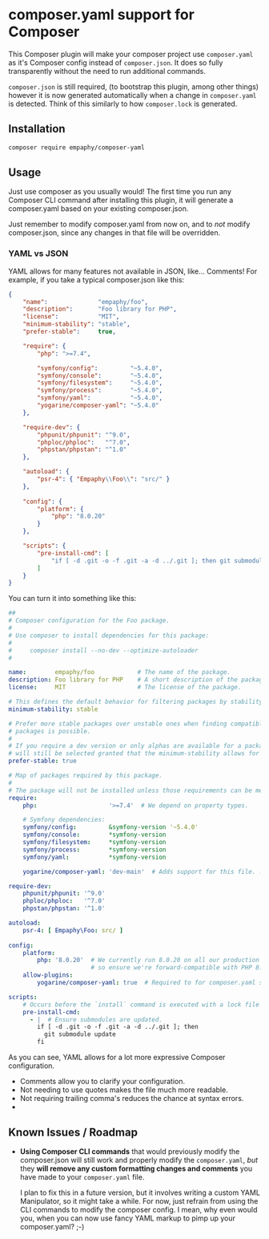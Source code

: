 # composer.yaml support for Composer

This Composer plugin will make your composer project use `composer.yaml` as it's
Composer config instead of `composer.json`. It does so fully transparently
without the need to run additional commands.

`composer.json` is still required, (to bootstrap this plugin, among other 
things) however it is now generated automatically when a change in
`composer.yaml` is detected. Think of this similarly to how `composer.lock` 
is generated.

## Installation

```bash
composer require empaphy/composer-yaml 
```

## Usage

Just use composer as you usually would! The first time you run any Composer CLI
command after installing this plugin, it will generate a composer.yaml based on
your existing composer.json.

Just remember to modify composer.yaml from now on, and to _not_ modify
composer.json, since any changes in that file will be overridden.

### YAML vs JSON

YAML allows for many features not available in JSON, like... Comments! For 
example, if you take a typical composer.json like this:
```json
{
    "name":              "empaphy/foo",
    "description":       "Foo library for PHP",
    "license":           "MIT",
    "minimum-stability": "stable",
    "prefer-stable":     true,

    "require": {
        "php": ">=7.4",

        "symfony/config":         "~5.4.0",
        "symfony/console":        "~5.4.0",
        "symfony/filesystem":     "~5.4.0",
        "symfony/process":        "~5.4.0",
        "symfony/yaml":           "~5.4.0",
        "yogarine/composer-yaml": "~5.4.0"
    },

    "require-dev": {
        "phpunit/phpunit": "^9.0",
        "phploc/phploc":   "^7.0",
        "phpstan/phpstan": "^1.0"
    },

    "autoload": {
        "psr-4": { "Empaphy\\Foo\\": "src/" }
    },
    
    "config": {
        "platform": {
            "php": "8.0.20"
        }
    },

    "scripts": {
        "pre-install-cmd": [
            "if [ -d .git -o -f .git -a -d ../.git ]; then git submodule update; fi"
        ]
    }
}
```

You can turn it into something like this:
```yaml
##
# Composer configuration for the Foo package.
#
# Use composer to install dependencies for this package:
#
#     composer install --no-dev --optimize-autoloader
#

name:        empaphy/foo            # The name of the package.
description: Foo library for PHP    # A short description of the package.
license:     MIT                    # The license of the package.

# This defines the default behavior for filtering packages by stability.
minimum-stability: stable

# Prefer more stable packages over unstable ones when finding compatible stable
# packages is possible.
#
# If you require a dev version or only alphas are available for a package, those
# will still be selected granted that the minimum-stability allows for it.
prefer-stable: true

# Map of packages required by this package.
#
# The package will not be installed unless those requirements can be met.
require:
    php:                    '>=7.4'  # We depend on property types. 

    # Symfony dependencies:
    symfony/config:         &symfony-version '~5.4.0'
    symfony/console:        *symfony-version
    symfony/filesystem:     *symfony-version
    symfony/process:        *symfony-version
    symfony/yaml:           *symfony-version

    yogarine/composer-yaml: 'dev-main'  # Adds support for this file. :-)

require-dev:
    phpunit/phpunit: '^9.0'
    phploc/phploc:   '^7.0'
    phpstan/phpstan: '^1.0'

autoload:
    psr-4: [ Empaphy\Foo: src/ ]
    
config:
    platform:
        php: '8.0.20'  # We currently run 8.0.20 on all our production servers,
                       # so ensure we're forward-compatible with PHP 8.
    allow-plugins:
        yogarine/composer-yaml: true  # Required to for composer.yaml support.

scripts:
    # Occurs before the `install` command is executed with a lock file present.
    pre-install-cmd:
      - |  # Ensure submodules are updated.
        if [ -d .git -o -f .git -a -d ../.git ]; then
          git submodule update
        fi
```

As you can see, YAML allows for a lot more expressive Composer configuration.
  - Comments allow you to clarify your configuration.
  - Not needing to use quotes makes the file much more readable.
  - Not requiring trailing comma's reduces the chance at syntax errors.
  - 

## Known Issues / Roadmap

  - **Using Composer CLI commands** that would previously modify the
    composer.json will still work and properly modify the `composer.yaml`, _but_
    they **will remove any custom formatting changes and comments** you have
    made to your `composer.yaml` file.
    
    I plan to fix this in a future version, but it involves writing a custom
    YAML Manipulator, so it might take a while. For now, just refrain from
    using the CLI commands to modify the composer config. I mean, why even
    would you, when you can now use fancy YAML markup to pimp up your
    composer.yaml? ;-)
